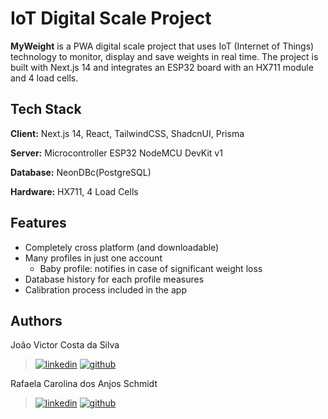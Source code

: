 # IoT Digital Scale Project

**MyWeight** is a PWA digital scale project that uses IoT (Internet of Things) technology to monitor, display and save weights in real time. The project is built with Next.js 14 and integrates an ESP32 board with an HX711 module and 4 load cells.

## Tech Stack

**Client:** Next.js 14, React, TailwindCSS, ShadcnUI, Prisma

**Server:** Microcontroller ESP32 NodeMCU DevKit v1

**Database:** NeonDBc(PostgreSQL)

**Hardware:** HX711, 4 Load Cells


## Features

+ Completely cross platform (and downloadable)
+ Many profiles in just one account
    - Baby profile: notifies in case of significant weight loss
+ Database history for each profile measures
+ Calibration process included in the app 

## Authors

João Victor Costa da Silva
>[![linkedin](https://img.shields.io/badge/linkedin-0A66C2?style=for-the-badge&logo=linkedin&logoColor=white)](www.linkedin.com/in/joaovcostas)
[![github](https://img.shields.io/badge/GitHub-100000?style=for-the-badge&logo=github&logoColor=white)](https://www.github.com/jvc22)

Rafaela Carolina dos Anjos Schmidt
>[![linkedin](https://img.shields.io/badge/linkedin-0A66C2?style=for-the-badge&logo=linkedin&logoColor=white)](https://www.linkedin.com/in/rschmidt-613141197/)
[![github](https://img.shields.io/badge/GitHub-100000?style=for-the-badge&logo=github&logoColor=white)](https://www.github.com/RafaelaSchmidt)